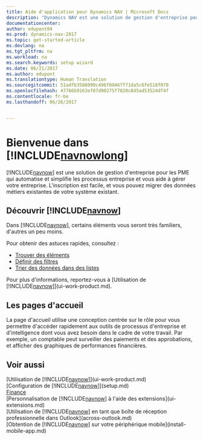 ```yaml
---
title: Aide d'application pour Dynamics NAV | Microsoft Docs
description: "Dynamics NAV est une solution de gestion d'entreprise pour les PME qui automatise et simplifie les processus entreprise et vous aide à gérer votre entreprise."
documentationcenter: 
author: edupont04
ms.prod: dynamics-nav-2017
ms.topic: get-started-article
ms.devlang: na
ms.tgt_pltfrm: na
ms.workload: na
ms.search.keywords: setup wizard
ms.date: 06/21/2017
ms.author: edupont
ms.translationtype: Human Translation
ms.sourcegitcommit: 51adfb3588099c496f0946ff71da5c6fe518f070
ms.openlocfilehash: 47766b9163ef87d90275f7820c845ad53524df4f
ms.contentlocale: fr-be
ms.lasthandoff: 06/26/2017


---
```


# <a name="welcome-to-includenavnowlongincludesnavnowlongmdmd"></a>Bienvenue dans [!INCLUDE[navnowlong](includes/navnowlong_md.md)]
[!INCLUDE[navnow](includes/navnow_md.md)] est une solution de gestion d'entreprise pour les PME qui automatise et simplifie les processus entreprise et vous aide à gérer votre entreprise. L'inscription est facile, et vous pouvez migrer des données métiers existantes de votre système existant.

## <a name="get-to-know-includenavnowincludesnavnowmdmd"></a>Découvrir [!INCLUDE[navnow](includes/navnow_md.md)]
Dans [!INCLUDE[navnow](includes/navnow_md.md)], certains éléments vous seront très familiers, d'autres un peu moins.  

Pour obtenir des astuces rapides, consultez :  

* [Trouver des éléments](ui-search.md)  
* [Définir des filtres](ui-enter-criteria-filters.md)  
* [Trier des données dans des listes](ui-sorting.md)  

Pour plus d'informations, reportez-vous à [Utilisation de [!INCLUDE[navnow](includes/navnow_md.md)]](ui-work-product.md).  

## <a name="the-home-pages"></a>Les pages d'accueil
La page d'accueil utilise une conception centrée sur le rôle pour vous permettre d'accéder rapidement aux outils de processus d'entreprise et d'intelligence dont vous avez besoin dans le cadre de votre travail. Par exemple, un comptable peut surveiller des paiements et des approbations, et afficher des graphiques de performances financières.  

## <a name="see-also"></a>Voir aussi
[Utilisation de [!INCLUDE[navnow](includes/navnow_md.md)]](ui-work-product.md)  
[Configuration de [!INCLUDE[navnow](includes/navnow_md.md)]](setup.md)  
[Finance](finance-setup.md)  
[Personnalisation de [!INCLUDE[navnow](includes/navnow_md.md)] à l'aide des extensions](ui-extensions.md)  
[Utilisation de [!INCLUDE[navnow](includes/navnow_md.md)] en tant que boîte de réception professionnelle dans Outlook](across-outlook.md)  
[Obtention de [!INCLUDE[navnow](includes/navnow_md.md)] sur votre périphérique mobile](install-mobile-app.md)  

